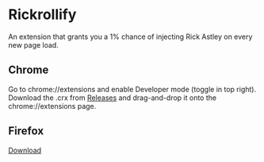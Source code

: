 # Rickrollify

An extension that grants you a 1% chance of injecting Rick Astley on every new page load.

## Chrome

Go to chrome://extensions and enable Developer mode (toggle in top right).
Download the .crx from [Releases](https://codeberg.org/duck/Rickrollify/releases) and drag-and-drop it onto the chrome://extensions page.

## Firefox

[Download](https://addons.mozilla.org/en-US/firefox/addon/rickrollify/)
